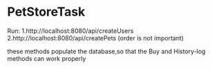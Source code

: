 # PetStoreTask

Run:
1.http://localhost:8080/api/createUsers
2.http://localhost:8080/api/createPets
(order is not important)

 these methods populate the database,so that the Buy and
 History-log methods can work properly
